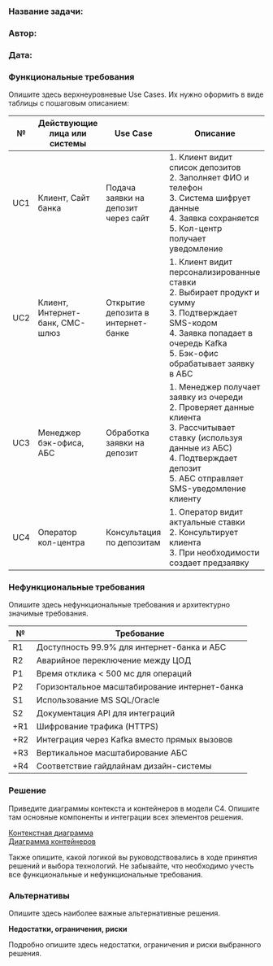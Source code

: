### <a name="_b7urdng99y53"></a>**Название задачи:**
### <a name="_hjk0fkfyohdk"></a>**Автор:**
### <a name="_uanumrh8zrui"></a>**Дата:**
### <a name="_3bfxc9a45514"></a>**Функциональные требования**
Опишите здесь верхнеуровневые Use Cases. Их нужно оформить в виде таблицы с пошаговым описанием:

| №  | Действующие лица или системы               | Use Case                           | Описание                                                                                                                                                                                                 |
|----|--------------------------------------------|------------------------------------|----------------------------------------------------------------------------------------------------------------------------------------------------------------------------------------------------------|
| UC1| Клиент, Сайт банка                         | Подача заявки на депозит через сайт | 1. Клиент видит список депозитов<br>2. Заполняет ФИО и телефон<br>3. Система шифрует данные<br>4. Заявка сохраняется<br>5. Кол-центр получает уведомление                                             |
| UC2| Клиент, Интернет-банк, СМС-шлюз            | Открытие депозита в интернет-банке | 1. Клиент видит персонализированные ставки<br>2. Выбирает продукт и сумму<br>3. Подтверждает SMS-кодом<br>4. Заявка попадает в очередь Kafka<br>5. Бэк-офис обрабатывает заявку в АБС                 |
| UC3| Менеджер бэк-офиса, АБС                    | Обработка заявки на депозит        | 1. Менеджер получает заявку из очереди<br>2. Проверяет данные клиента<br>3. Рассчитывает ставку (используя данные из АБС)<br>4. Подтверждает депозит<br>5. АБС отправляет SMS-уведомление клиенту      |
| UC4| Оператор кол-центра                        | Консультация по депозитам          | 1. Оператор видит актуальные ставки<br>2. Консультирует клиента<br>3. При необходимости создает предзаявку                                                                                              |

### <a name="_u8xz25hbrgql"></a>**Нефункциональные требования**
Опишите здесь нефункциональные требования и архитектурно значимые требования.

| №  | Требование                                                                                                                               |
|----|------------------------------------------------------------------------------------------------------------------------------------------|
| R1 | Доступность 99.9% для интернет-банка и АБС                                                                                              |
| R2 | Аварийное переключение между ЦОД                                                                                                        |
| P1 | Время отклика < 500 мс для операций                                                                                                     |
| P2 | Горизонтальное масштабирование интернет-банка                                                                                           |
| S1 | Использование MS SQL/Oracle                                                                                                             |
| S2 | Документация API для интеграций                                                                                                         |
| +R1| Шифрование трафика (HTTPS)                                                                                                              |
| +R2| Интеграция через Kafka вместо прямых вызовов                                                                                            |
| +R3| Вертикальное масштабирование АБС                                                                                                        |
| +R4| Соответствие гайдлайнам дизайн-системы                                                                                                 |

### <a name="_qmphm5d6rvi3"></a>**Решение**
Приведите диаграммы контекста и контейнеров в модели C4. Опишите там основные компоненты и интеграции всех элементов решения.

[Контекстная диаграмма](context.puml)  
[Диаграмма контейнеров](containers.puml)

Также опишите, какой логикой вы руководствовались в ходе принятия решений и выбора технологий. Не забывайте, что необходимо учесть все функциональные и нефункциональные требования.
### <a name="_bjrr7veeh80c"></a>**Альтернативы**
Опишите здесь наиболее важные альтернативные решения.

**Недостатки, ограничения, риски**

Подробно опишите здесь недостатки, ограничения и риски выбранного решения.

